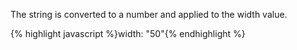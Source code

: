 <p class="b30" markdown="1">
The string is converted to a number and applied to the width value.
</p>
{% highlight javascript %}width: "50"{% endhighlight %}